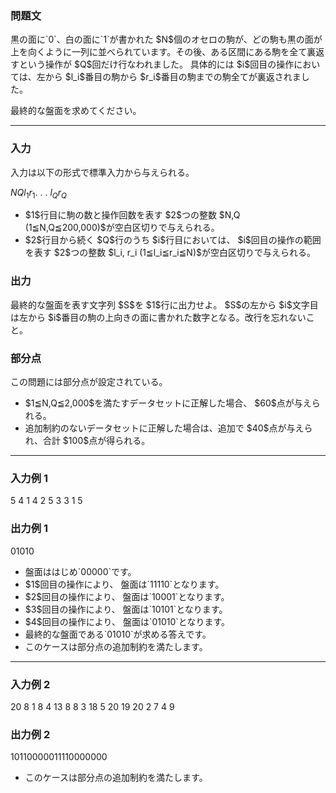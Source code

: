 
<div>

<div>

<div>

<section>

### **問題文**

<p>
黒の面に`0`、白の面に`1`が書かれた $N$個のオセロの駒が、どの駒も黒の面が上を向くように一列に並べられています。その後、ある区間にある駒を全て裏返すという操作が $Q$回だけ行なわれました。
具体的には $i$回目の操作においては、左から $l_i$番目の駒から $r_i$番目の駒までの駒全てが裏返されました。
</p>

<p>
最終的な盤面を求めてください。
</p>

</section>

</div>

---

<div>

<div>

<section>

### **入力**

<p>
入力は以下の形式で標準入力から与えられる。
</p>

<div>

$N$$Q$$l_1$$r_1$.
.
.
$l_Q$$r_Q$
</div>

<ul>

<li>
$1$行目に駒の数と操作回数を表す $2$つの整数 $N,Q (1≦N,Q≦200,000)$が空白区切りで与えられる。
</li>

<li>
$2$行目から続く $Q$行のうち $i$行目においては、 $i$回目の操作の範囲を表す $2$つの整数 $l_i, r_i (1≦l_i≦r_i≦N)$が空白区切りで与えられる。
</li>

</ul>

</section>

</div>

<div>

<section>

### **出力**

<p>
最終的な盤面を表す文字列 $S$を $1$行に出力せよ。 $S$の左から $i$文字目は左から $i$番目の駒の上向きの面に書かれた数字となる。改行を忘れないこと。
</p>

</section>

</div>

<div>

<section>

### **部分点**

<p>
この問題には部分点が設定されている。
</p>

<ul>

<li>
$1≦N,Q≦2,000$を満たすデータセットに正解した場合、 $60$点が与えられる。
</li>

<li>
追加制約のないデータセットに正解した場合は、追加で $40$点が与えられ、合計 $100$点が得られる。
</li>

</ul>

</section>

</div>

</div>

---

<div>

<section>

### **入力例 1**

<div>

5 4
1 4
2 5
3 3
1 5

</div>

</section>

</div>

<div>

<section>

### **出力例 1**

<div>

01010

</div>

<ul>

<li>
盤面ははじめ`00000`です。
</li>

<li>
$1$回目の操作により、 盤面は`11110`となります。
</li>

<li>
$2$回目の操作により、 盤面は`10001`となります。
</li>

<li>
$3$回目の操作により、 盤面は`10101`となります。
</li>

<li>
$4$回目の操作により、 盤面は`01010`となります。
</li>

<li>
最終的な盤面である`01010`が求める答えです。
</li>

<li>
このケースは部分点の追加制約を満たします。
</li>

</ul>

</section>

</div>

---

<div>

<section>

### **入力例 2**

<div>

20 8
1 8
4 13
8 8
3 18
5 20
19 20
2 7
4 9

</div>

</section>

</div>

<div>

<section>

### **出力例 2**

<div>

10110000011110000000

</div>

<ul>

<li>
このケースは部分点の追加制約を満たします。
</li>

</ul>

</section>

</div>

</div>

</div>
